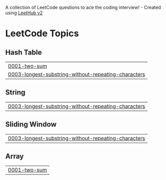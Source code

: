 A collection of LeetCode questions to ace the coding interview! - Created using [LeetHub v2](https://github.com/arunbhardwaj/LeetHub-2.0)
<!---LeetCode Topics Start-->
# LeetCode Topics
## Hash Table
|  |
| ------- |
| [0001-two-sum](https://github.com/Shamridha/Leetcode-Solution/tree/master/0001-two-sum) |
| [0003-longest-substring-without-repeating-characters](https://github.com/Shamridha/Leetcode-Solution/tree/master/0003-longest-substring-without-repeating-characters) |
## String
|  |
| ------- |
| [0003-longest-substring-without-repeating-characters](https://github.com/Shamridha/Leetcode-Solution/tree/master/0003-longest-substring-without-repeating-characters) |
## Sliding Window
|  |
| ------- |
| [0003-longest-substring-without-repeating-characters](https://github.com/Shamridha/Leetcode-Solution/tree/master/0003-longest-substring-without-repeating-characters) |
## Array
|  |
| ------- |
| [0001-two-sum](https://github.com/Shamridha/Leetcode-Solution/tree/master/0001-two-sum) |
<!---LeetCode Topics End-->